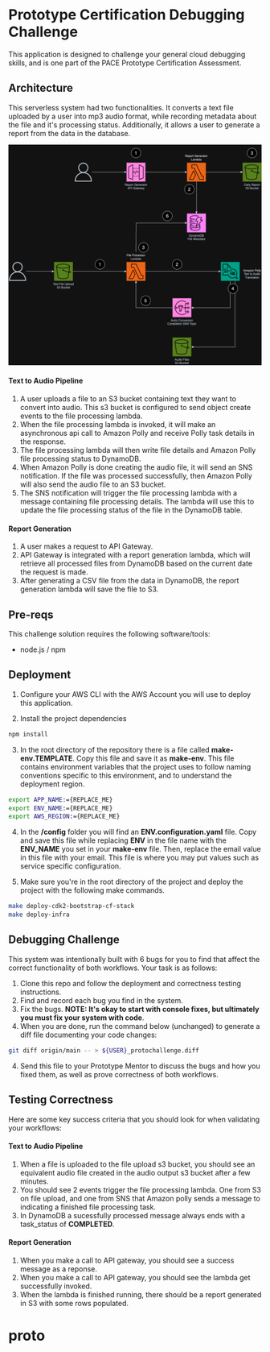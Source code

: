 # Prototype Certification Debugging Challenge 

This application is designed to challenge your general cloud debugging skills, and is one part of the PACE Prototype Certification Assessment.

## Architecture

This serverless system had two functionalities. It converts a text file uploaded by a user into mp3 audio format, while recording metadata about the file and it's processing status. Additionally, it allows a user to generate a report from the data in the database. 

![Architecture](architecture.png)

#### Text to Audio Pipeline
1. A user uploads a file to an S3 bucket containing text they want to convert into audio. This s3 bucket is configured to send object create events to the file processing lambda.
2. When the file processing lambda is invoked, it will make an asynchronous api call to Amazon Polly and receive Polly task details in the response.
3. The file processing lambda will then write file details and Amazon Polly file processing status to DynamoDB. 
4. When Amazon Polly is done creating the audio file, it will send an SNS notification. If the file was processed successfully, then Amazon Polly will also send the audio file to an S3 bucket.
5. The SNS notification will trigger the file processing lambda with a message containing file processing details. The lambda will use this to update the file processing status of the file in the DynamoDB table. 

#### Report Generation 
1. A user makes a request to API Gateway.
2. API Gateway is integrated with a report generation lambda, which will retrieve all processed files from DynamoDB based on the current date the request is made. 
3. After generating a CSV file from the data in DynamoDB, the report generation lambda will save the file to S3.

## Pre-reqs
This challenge solution requires the following software/tools:
* node.js / npm


## Deployment

1. Configure your AWS CLI with the AWS Account you will use to deploy this application.

2. Install the project dependencies
```bash
npm install
```

3. In the root directory of the repository there is a file called **make-env.TEMPLATE**. Copy this file and save it as **make-env**. This file contains environment variables that the project uses to follow naming conventions specific to this environment, and to understand the deployment region. 
```bash 
export APP_NAME:={REPLACE_ME}
export ENV_NAME:={REPLACE_ME}
export AWS_REGION:={REPLACE_ME}
```   
4. In the **/config** folder you will find an **ENV.configuration.yaml** file. Copy and save this file while replacing **ENV** in the file name with the **ENV_NAME** you set in your **make-env** file. Then, replace the email value in this file with your email. This file is where you may put values such as service specific configuration.

5. Make sure you're in the root directory of the project and deploy the project with the following make commands.
```bash
make deploy-cdk2-bootstrap-cf-stack
make deploy-infra
```
## Debugging Challenge

This system was intentionally built with 6 bugs for you to find that affect the correct functionality of both workflows. Your task is as follows:
1. Clone this repo and follow the deployment and correctness testing instructions.
2. Find and record each bug you find in the system.
2. Fix the bugs. **NOTE: It's okay to start with console fixes, but ultimately you must fix your system with code**.
3. When you are done, run the command below (unchanged) to generate a diff file documenting your code changes:
```bash
git diff origin/main -- > ${USER}_protochallenge.diff
```
4. Send this file to your Prototype Mentor to discuss the bugs and how you fixed them, as well as prove correctness of both workflows. 

## Testing Correctness
Here are some key success criteria that you should look for when validating your workflows:

#### Text to Audio Pipeline
1. When a file is uploaded to the file upload s3 bucket, you should see an equivalent audio file created in the audio output s3 bucket after a few minutes. 
2. You should see 2 events trigger the file processing lambda. One from S3 on file upload, and one from SNS that Amazon polly sends a message to indicating a finished file processing task. 
3. In DynamoDB a sucessfully processed message always ends with a task_status of **COMPLETED**.

#### Report Generation 
1. When you make a call to API gateway, you should see a success message as a reponse. 
2. When you make a call to API gateway, you should see the lambda get successfully invoked.
3. When the lambda is finished running, there should be a report generated in S3 with some rows populated.
# proto
